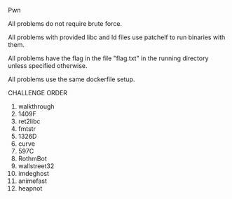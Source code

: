 Pwn

All problems do not require brute force.  

All problems with provided libc and ld files use patchelf to run binaries with them.  

All problems have the flag in the file "flag.txt" in the running directory unless specified otherwise.

All problems use the same dockerfile setup.

CHALLENGE ORDER  
1. walkthrough  
2. 1409F  
3. ret2libc  
4. fmtstr  
5. 1326D  
6. curve  
7. 597C   
8. RothmBot
9. wallstreet32
10. imdeghost    
11. animefast
12. heapnot  
